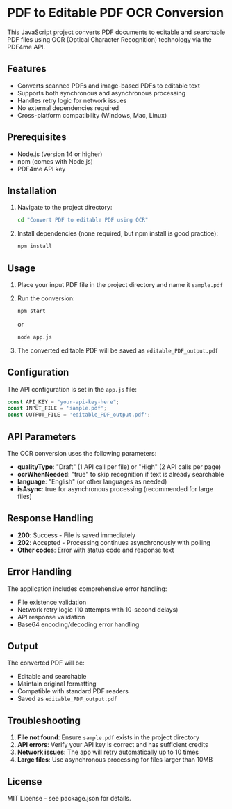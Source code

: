 # PDF to Editable PDF OCR Conversion

This JavaScript project converts PDF documents to editable and searchable PDF files using OCR (Optical Character Recognition) technology via the PDF4me API.

## Features

- Converts scanned PDFs and image-based PDFs to editable text
- Supports both synchronous and asynchronous processing
- Handles retry logic for network issues
- No external dependencies required
- Cross-platform compatibility (Windows, Mac, Linux)

## Prerequisites

- Node.js (version 14 or higher)
- npm (comes with Node.js)
- PDF4me API key

## Installation

1. Navigate to the project directory:
   ```bash
   cd "Convert PDF to editable PDF using OCR"
   ```

2. Install dependencies (none required, but npm install is good practice):
   ```bash
   npm install
   ```

## Usage

1. Place your input PDF file in the project directory and name it `sample.pdf`

2. Run the conversion:
   ```bash
   npm start
   ```
   or
   ```bash
   node app.js
   ```

3. The converted editable PDF will be saved as `editable_PDF_output.pdf`

## Configuration

The API configuration is set in the `app.js` file:

```javascript
const API_KEY = "your-api-key-here";
const INPUT_FILE = 'sample.pdf';
const OUTPUT_FILE = 'editable_PDF_output.pdf';
```

## API Parameters

The OCR conversion uses the following parameters:

- **qualityType**: "Draft" (1 API call per file) or "High" (2 API calls per page)
- **ocrWhenNeeded**: "true" to skip recognition if text is already searchable
- **language**: "English" (or other languages as needed)
- **isAsync**: true for asynchronous processing (recommended for large files)

## Response Handling

- **200**: Success - File is saved immediately
- **202**: Accepted - Processing continues asynchronously with polling
- **Other codes**: Error with status code and response text

## Error Handling

The application includes comprehensive error handling:
- File existence validation
- Network retry logic (10 attempts with 10-second delays)
- API response validation
- Base64 encoding/decoding error handling

## Output

The converted PDF will be:
- Editable and searchable
- Maintain original formatting
- Compatible with standard PDF readers
- Saved as `editable_PDF_output.pdf`

## Troubleshooting

1. **File not found**: Ensure `sample.pdf` exists in the project directory
2. **API errors**: Verify your API key is correct and has sufficient credits
3. **Network issues**: The app will retry automatically up to 10 times
4. **Large files**: Use asynchronous processing for files larger than 10MB

## License

MIT License - see package.json for details. 